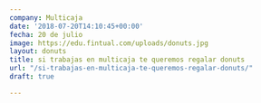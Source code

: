 ```yaml
---
company: Multicaja
date: '2018-07-20T14:10:45+00:00'
fecha: 20 de julio
image: https://edu.fintual.com/uploads/donuts.jpg
layout: donuts
title: si trabajas en multicaja te queremos regalar donuts
url: "/si-trabajas-en-multicaja-te-queremos-regalar-donuts/"
draft: true

---
```

